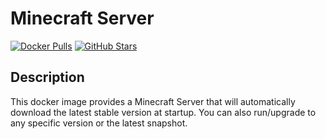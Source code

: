 # Minecraft Server

[![Docker Pulls](https://img.shields.io/docker/pulls/itzg/minecraft-server?style=flat-square&color=607D8B&label=docker%20pulls&logo=docker)](https://hub.docker.com/r/itzg/minecraft-server)
[![GitHub Stars](https://img.shields.io/github/stars/itzg/docker-minecraft-server?style=flat-square&color=607D8B&label=github%20stars&logo=github)](https://github.com/itzg/docker-minecraft-server)

## Description

This docker image provides a Minecraft Server that will automatically download the latest stable version at startup. You can also run/upgrade to any specific version or the latest snapshot.
